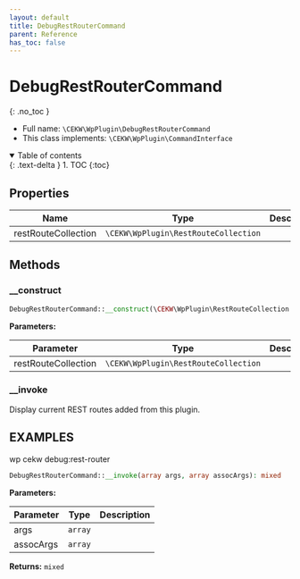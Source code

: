 ```yaml
---
layout: default
title: DebugRestRouterCommand
parent: Reference
has_toc: false
---
```


# DebugRestRouterCommand
{: .no_toc }





* Full name: `\CEKW\WpPlugin\DebugRestRouterCommand`
* This class implements: `\CEKW\WpPlugin\CommandInterface`


<details open markdown="block">
  <summary>
    Table of contents
  </summary>
  {: .text-delta }
1. TOC
{:toc}
</details>


## Properties

| Name | Type | Description |
|------|------|-------------|
| restRouteCollection | `\CEKW\WpPlugin\RestRouteCollection` |   |

## Methods
### __construct 




```php
DebugRestRouterCommand::__construct(\CEKW\WpPlugin\RestRouteCollection restRouteCollection)
```


**Parameters:**

| Parameter | Type | Description |
|-----------|------|-------------|
| restRouteCollection | `\CEKW\WpPlugin\RestRouteCollection` |  |



### __invoke 
Display current REST routes added from this plugin.

## EXAMPLES

wp cekw debug:rest-router

```php
DebugRestRouterCommand::__invoke(array args, array assocArgs): mixed
```


**Parameters:**

| Parameter | Type | Description |
|-----------|------|-------------|
| args | `array` |  |
| assocArgs | `array` |  |


**Returns:** `mixed` 
